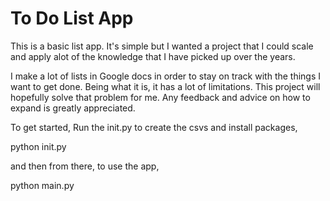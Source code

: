 # To Do List App
This is a basic list app. It's simple but I wanted a project that I could scale and apply alot of the knowledge that I have picked up over the years.

I make a lot of lists in Google docs in order to stay on track with the things I want to get done. Being what it is, it has a lot of limitations.
This project will hopefully solve that problem for me. Any feedback and advice on how to expand is greatly appreciated.

To get started, Run the init.py to create the csvs and install packages,

python init.py

and then from there, to use the app,

python main.py